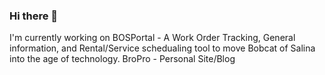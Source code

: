 ### Hi there 👋
I'm currently working on
BOSPortal - A Work Order Tracking, General information, and Rental/Service schedualing tool to move Bobcat of Salina into the age of technology.
BroPro - Personal Site/Blog

<!--
**Vahalaru/Vahalaru** is a ✨ _special_ ✨ repository because its `README.md` (this file) appears on your GitHub profile.

Here are some ideas to get you started:

- 🔭 I’m currently working on ...
- 🌱 I’m currently learning ...
- 👯 I’m looking to collaborate on ...
- 🤔 I’m looking for help with ...
- 💬 Ask me about ...
- 📫 How to reach me: ...
- 😄 Pronouns: ...
- ⚡ Fun fact: ...
-->
